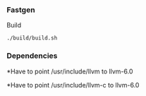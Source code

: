### Fastgen

Build

```
./build/build.sh
```


### Dependencies

*Have to point /usr/include/llvm to llvm-6.0

*Have to point /usr/include/llvm-c to llvm-6.0


